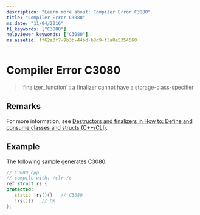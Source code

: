 ```yaml
---
description: "Learn more about: Compiler Error C3080"
title: "Compiler Error C3080"
ms.date: "11/04/2016"
f1_keywords: ["C3080"]
helpviewer_keywords: ["C3080"]
ms.assetid: ff62a3f7-9b3b-44bd-b8d9-f3a8e5354560
---
```

# Compiler Error C3080

> 'finalizer_function' : a finalizer cannot have a storage-class-specifier

## Remarks

For more information, see [Destructors and finalizers in How to: Define and consume classes and structs (C++/CLI)](../../dotnet/how-to-define-and-consume-classes-and-structs-cpp-cli.md#BKMK_Destructors_and_finalizers).

## Example

The following sample generates C3080.

```cpp
// C3080.cpp
// compile with: /clr /c
ref struct rs {
protected:
   static !rs(){}   // C3080
   !rs(){}   // OK
};
```
